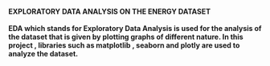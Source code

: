 <b>EXPLORATORY DATA ANALYSIS ON THE ENERGY DATASET<b><br><br>
<b>EDA which stands for Exploratory Data Analysis is used for the analysis of the dataset that is given by plotting graphs of different nature.
In this project , libraries such as matplotlib , seaborn and plotly are used to analyze the dataset.<b>
<br><br>

